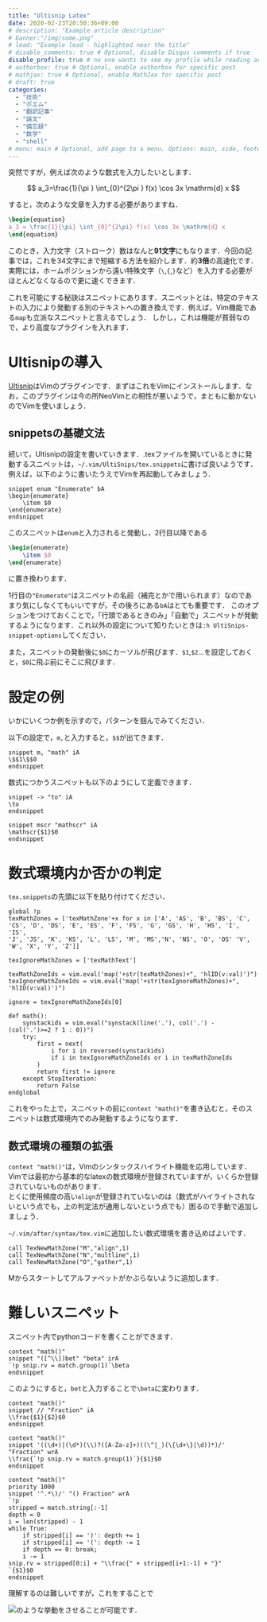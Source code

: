 ```yaml
---
title: "Ultisnip Latex"
date: 2020-02-23T20:50:36+09:00
# description: "Example article description"
# banner:"/img/some.png"
# lead: "Example lead - highlighted near the title"
# disable_comments: true # Optional, disable Disqus comments if true
disable_profile: true # no one wants to see my profile while reading articles
# authorbox: true # Optional, enable authorbox for specific post
# mathjax: true # Optional, enable MathJax for specific post
# draft: true
categories:
  - "技術"
  - "ポエム"
  - "翻訳記事"
  - "論文"
  - "備忘録"
  - "数学"
  - "shell"
# menu: main # Optional, add page to a menu. Options: main, side, footer
---
```



突然ですが，例えば次のような数式を入力したいとします．

$$
a_3=\frac{1}{\pi } \int_{0}^{2\pi } f(x) \cos 3x \mathrm{d} x
$$

すると，次のような文章を入力する必要がありますね．

```example.ltx
\begin{equation}
a_3 = \frac{1}{\pi} \int_{0}^{2\pi} f(x) \cos 3x \mathrm{d} x
\end{equation}
```

このとき，入力文字（ストローク）数はなんと**91文字**にもなります．今回の記事では，これを34文字にまで短縮する方法を紹介します．約**3倍**の高速化です．実際には，ホームポジションから遠い特殊文字（`\`,`{`,`}`など）を入力する必要がほとんどなくなるので更に速くできます．

これを可能にする秘訣はスニペットにあります．スニペットとは，特定のテキストの入力により発動する別のテキストへの置き換えです．例えば，Vim機能である`map`も立派なスニペットと言えるでしょう．
しかし，これは機能が貧弱なので，より高度なプラグインを入れます．

# Ultisnipの導入

[Ultisnip](https://github.com/SirVer/ultisnips)はVimのプラグインです．まずはこれをVimにインストールします．なお，このプラグインは今の所NeoVimとの相性が悪いようで，まともに動かないのでVimを使いましょう．

## snippetsの基礎文法

続いて，Ultisnipの設定を書いていきます．.texファイルを開いているときに発動するスニペットは，`~/.vim/UltiSnips/tex.snippets`に書けば良いようです．
例えば，以下のように書いたうえでVimを再起動してみましょう．

```tex.snippets
snippet enum "Enumerate" bA
\begin{enumerate}
	\item $0
\end{enumerate}
endsnippet
```

このスニペットは`enum`と入力されると発動し，2行目以降である

```snippet.ltx
\begin{enumerate}
	\item $0
\end{enumerate}
```
に置き換わります．

1行目の`"Enumerate"`はスニペットの名前（補完とかで用いられます）なのであまり気にしなくてもいいですが，その後ろにある`bA`はとても重要です．
このオプションをつけておくことで，「行頭であるときのみ」「自動で」スニペットが発動するようになります．これ以外の設定について知りたいときは`:h UltiSnips-snippet-options`してください．

また，スニペットの発動後に`$0`にカーソルが飛びます．`$1`,`$2`...を設定しておくと，`$0`に飛ぶ前にそこに飛びます．

# 設定の例

いかにいくつか例を示すので，パターンを掴んでみてください．

以下の設定で，`m,`と入力すると，`$$`が出てきます．

```tex.snippets
snippet m, "math" iA
\$$1\$$0
endsnippet
```

数式につかうスニペットも以下のようにして定義できます．

```tex.snippets
snippet -> "to" iA
\to 
endsnippet
```

```tex.snippets
snippet mscr "mathscr" iA
\mathscr{$1}$0
endsnippet
```

# 数式環境内か否かの判定
`tex.snippets`の先頭に以下を貼り付けてください．

```tex.snippets
global !p
texMathZones = ['texMathZone'+x for x in ['A', 'AS', 'B', 'BS', 'C',
'CS', 'D', 'DS', 'E', 'ES', 'F', 'FS', 'G', 'GS', 'H', 'HS', 'I', 'IS',
'J', 'JS', 'K', 'KS', 'L', 'LS', 'M', 'MS','N', 'NS', 'O', 'OS' 'V', 'W', 'X', 'Y', 'Z']]

texIgnoreMathZones = ['texMathText']

texMathZoneIds = vim.eval('map('+str(texMathZones)+", 'hlID(v:val)')")
texIgnoreMathZoneIds = vim.eval('map('+str(texIgnoreMathZones)+", 'hlID(v:val)')")

ignore = texIgnoreMathZoneIds[0]

def math():
	synstackids = vim.eval("synstack(line('.'), col('.') - (col('.')>=2 ? 1 : 0))")
	try:
		first = next(
            i for i in reversed(synstackids)
            if i in texIgnoreMathZoneIds or i in texMathZoneIds
        )
		return first != ignore
	except StopIteration:
		return False
endglobal
```

これをやった上で，スニペットの前に`context "math()"`を書き込むと，そのスニペットは数式環境内でのみ発動するようになります．

## 数式環境の種類の拡張
`context "math()"`は，Vimのシンタックスハイライト機能を応用しています．Vimでは最初から基本的なlatexの数式環境が登録されていますが，いくらか登録されていないものがあります．  
とくに使用頻度の高い`align`が登録されていないのは（数式がハイライトされないという点でも，上の判定法が通用しないという点でも）困るので手動で追加しましょう．

`~/.vim/after/syntax/tex.vim`に追加したい数式環境を書き込めばよいです．

```tex.vim
call TexNewMathZone("M","align",1)
call TexNewMathZone("N","multline",1)
call TexNewMathZone("O","gather",1)
```
Mからスタートしてアルファベットがかぶらないように追加します．

# 難しいスニペット

スニペット内でpythonコードを書くことができます．

```tex.snippets
context "math()"
snippet "([^\\])bet" "beta" irA
`!p snip.rv = match.group(1)`\beta 
endsnippet
```

このようにすると，`bet`と入力することで`\beta`に変わります．

```tex.snippets
context "math()"
snippet // "Fraction" iA
\\frac{$1}{$2}$0
endsnippet

context "math()"
snippet '((\d+)|(\d*)(\\)?([A-Za-z]+)((\^|_)(\{\d+\}|\d))*)/' "Fraction" wrA
\\frac{`!p snip.rv = match.group(1)`}{$1}$0
endsnippet

context "math()"
priority 1000
snippet '^.*\)/' "() Fraction" wrA
`!p
stripped = match.string[:-1]
depth = 0
i = len(stripped) - 1
while True:
	if stripped[i] == ')': depth += 1
	if stripped[i] == '(': depth -= 1
	if depth == 0: break;
	i -= 1
snip.rv = stripped[0:i] + "\\frac{" + stripped[i+1:-1] + "}"
`{$1}$0
endsnippet
```

理解するのは難しいですが，これをすることで

![](https://castel.dev/3f83f1bdc3078aa16382e80a276f199f/frac.gif)のような挙動をさせることが可能です．

```tex.snippets
```

```tex.snippets
```

```tex.snippets
```

